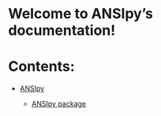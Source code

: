 <!-- ANSIpy documentation master file, created by
sphinx-quickstart on Tue Jun 28 18:28:02 2022.
You can adapt this file completely to your liking, but it should at least
contain the root `toctree` directive. -->
# Welcome to ANSIpy’s documentation!

# Contents:


* [ANSIpy](modules.md)


    * [ANSIpy package](ANSIpy.md)
